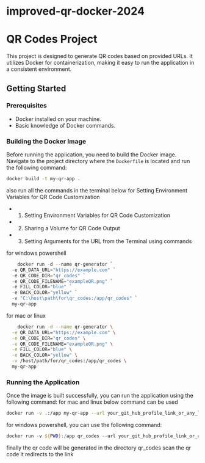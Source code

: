 # improved-qr-docker-2024

# QR Codes Project

This project is designed to generate QR codes based on provided URLs. It utilizes Docker for containerization, making it easy to run the application in a consistent environment.

## Getting Started

### Prerequisites

- Docker installed on your machine.
- Basic knowledge of Docker commands.

### Building the Docker Image

Before running the application, you need to build the Docker image. Navigate to the project directory where the `Dockerfile` is located and run the following command:

```bash or windows
docker build -t my-qr-app .
```

also run all the commands in the terminal  below for 
Setting Environment Variables for QR Code Customization
- 1. Setting Environment Variables for QR Code Customization
- 2. Sharing a Volume for QR Code Output
- 3. Setting Arguments for the URL from the Terminal
  using commands


for windows powershell
```powershell 
    docker run -d --name qr-generator `
  -e QR_DATA_URL="https://example.com" `
  -e QR_CODE_DIR="qr_codes" `
  -e QR_CODE_FILENAME="exampleQR.png" `
  -e FILL_COLOR="blue" `
  -e BACK_COLOR="yellow" `
  -v "C:\host\path\for\qr_codes:/app/qr_codes" `
  my-qr-app
```
for mac or linux
```bash
    docker run -d --name qr-generator \
  -e QR_DATA_URL="https://example.com" \
  -e QR_CODE_DIR="qr_codes" \
  -e QR_CODE_FILENAME="exampleQR.png" \
  -e FILL_COLOR="blue" \
  -e BACK_COLOR="yellow" \
  -v /host/path/for/qr_codes:/app/qr_codes \
  my-qr-app

```

### Running the Application

Once the image is built successfully, you can run the application using the following command:
 for mac and linux below command can be used
```bash
docker run -v .:/app my-qr-app --url your_git_hub_profile_link_or_any_link_
```
for windows powershell, you can use the following command:
```powershell
docker run -v ${PWD}:/app qr_codes --url your_git_hub_profile_link_or_any_link
```

finally the qr code will be generated in the directory qr_codes
scan the qr code it redirects to the link
